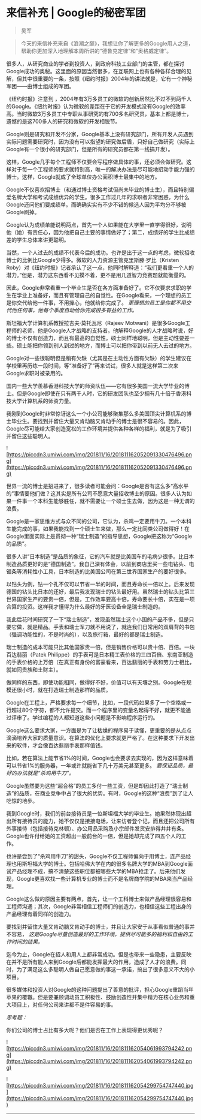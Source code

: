 # 来信补充 | Google的秘密军团

> 吴军

> 今天的来信补充来自《浪潮之巅》，我想让你了解更多的Google用人之道，帮助你更加深入地理解本周所讲的“德鲁克定律”和“奥格威定律”。

很多人，从研究商业的学者到投资人，到政府科技工业部门的主管，都在探讨Google成功的奥秘。这里面的原因当然很多，在互联网上也有各种各样合理的见解，但其中很重要的一条，按照《纽约时报》2004年的讲法就是，它有一个神秘军团——由博士组成的军团。

《纽约时报》注意到 ，2004年有3万多员工的微软的创新居然比不过不到两千人的Google。《纽约时报》认为微软的差距在于它的开发模式没有Google的效率高。当时微软3万多员工中专职从事研究的有700多名研究员，基本上都是博士，遗憾的是这700多人的研究和微软的开发相脱节。

Google则是研究和开发不分家，Google基本上没有研究部门，所有开发人员遇到实际问题需要研究时，因为没有可以指望的研究做后盾，只好自己做研究（实际上Google有一个很小的研究部门，但是所有的研究员都在第一线搞开发）。

这样，Google几乎每个工程师不仅要会写程序做具体的事，还必须会做研究。这样对于每一个工程师的要求就特别高，唯一的解决办法是尽可能地招动手能力强的博士。这样，Google就成了全球单位办公面积博士最集中的地方。

Google不仅喜欢招博士（和通过博士资格考试但尚未毕业的博士生），而且特别偏爱名牌大学和考试成绩优异的学生。很多工作过几年的求职者非常困惑，为什么Google还问他们要成绩单。而确确实实有不少不错的候选人因为平均分不够被Google刷掉。

Google认为成绩单能说明两点，首先一个人如果能在大学里一直学得很好，说明他（她）有责任心，因为他把自己主要的事情做好了；第二，成绩好的学生比成绩差的学生总体来讲更聪明。

当然，一个人过去的成绩不代表今后的成功。也许是出于这一点的考虑，微软招收博士的比例比Google少得多。微软的人力资源主管克里斯滕·罗比（Kristen Roby）对《纽约时报》记者承认了这一点，他同时解释道：“我们更看重一个人的潜力。”但是，潜力这东西看不见摸不着，更不是用几道智力竞赛题就能衡量的。

因此，Google非常看重一个毕业生是否在各方面准备好了。它不仅要求求职的学生在学业上准备好，而且有管理自己的自觉性。在Google看来，一个理想的员工是你交代给他一件事，不用操心，他就给你完成了。 *更理想的员工是你都不用交代他任何事，他每个季度自动给你完成很多有益的工作。*

斯坦福大学计算机系教授拉吉夫·莫托瓦尼（Rajeev Motwani）是很多Google工程师的老师，他是Google人才战略的支持者。他解释Google的人才战略时说，好的博士不仅有创造力，而且有最高的自觉性。硕士同样地聪明，但是主动性要差一些。硕士能把你领到别人到过的地方，而博士可以把你带到以前无人去过的地方。

Google对一些很聪明但是稍有欠缺（尤其是在主动性方面有欠缺）的学生建议在学校里再历练一段时间，等“准备好了”再来试试，很多人就是这样第二次来Google求职时被录用的。

国内一些大学羡慕香港科技大学的师资队伍——它有很多美国一流大学毕业的博士。但是Google即使在只有两千人时，它的研发团队也至少拥有几十倍于香港科技大学计算机系的师资力量。

我刚到Google时非常惊讶这么一个小公司能够聚集那么多美国顶尖计算机系的博士毕业生。要找到并留住大量又肯动脑又肯动手的博士是很不容易的。因此，Google尽可能给大家创造宽松的工作环境并提供各种各样的福利，就是为了吸引并留住这些聪明人。

![https://piccdn3.umiwi.com/img/201811/16/201811162052091330476496.png](https://piccdn3.umiwi.com/img/201811/16/201811162052091330476496.png)

世界一流的博士是招进来了，很多读者可能会问：Google是否有这么多“高水平的”事情要他们做？这其实是所有公司不愿意大量招收博士的原因。很多人认为如果一件事一个本科生能够胜任，就不需要让一个硕士生去做，因为这是一种无谓的浪费。

Google是一家思维方式与众不同的公司，它认为，杀鸡一定要用牛刀。一个本科生能完成的事，如果我能找到一个硕士生来做，那么一定比同类公司做得好！在Google里面实际上是贯彻一种“瑞士制造”的指导思想，Google把这称为“Google的品质”。

很多人讲“日本制造”是品质的象征，它的汽车就是比美国车的毛病少很多。比日本制造品质更好的是“德国制造”。我自己深有体会，以前到商店里买一些电钻头、电锯条等消耗性小工具，日本制造的比美国公司在第三世界国家生产的要好很多。

以钻头为例，钻一个孔不仅可以节省一半的时间，而且寿命长一倍以上。后来发现德国的钻头比日本的还好，最后我发现瑞士的钻头最好用。虽然瑞士的钻头比第三世界国家生产的要贵一倍，但是，工作效率要高十倍，寿命要长十倍，实在是一项合算的投资。这样我才懂得为什么最好的牙医设备全是瑞士制造的。

我此后花时间研究了一下“瑞士制造”，发现虽然瑞士这个小国的产品不多，但是只要它做，就是精品。手表和瑞士军刀就不用说了，就连我们日常用的双肩背的书包（强调功能性的，不是时尚的），以及旅行箱，最好的都是瑞士制造。

瑞士制造的成本可能只比其他国家贵一倍，但是销售价格可以贵十倍、百倍。一块百达翡丽（Patek Philippe）的手表可是日本精工表价格的三四百倍、东南亚制造的手表价格的上万倍（在真正有身份的富豪看来，百达翡丽的手表和劳力士相比，就如同贵族和土财主）。

做同样的东西，即使功能相同，做得好不好，价值可以有天壤之别。Google在规模还很小时，就在打造瑞士制造那样的品质。

Google在工程上，严格要求每一个细节，比如，一段代码如果多了一个空格或一行超过80个字符，都不允许提交。而一个程序里的变量名起得不好，就更不能通过评审了。学过编程的人都知道这些小问题是不影响程序运行的。

Google这么要求大家，一方面是为了让枯燥的程序易于读懂，更重要的是从点点滴滴培养大家的质量意识。在算法的优化上要求就更严格了。在这种要求下开发出来的软件，才会像百达翡丽手表那样值钱。

比如，若在算法上能节省1%的时间，Google也会要求去实现的，因为这样意味着可以节省1%的服务器，一年或许就能省下几十万美元甚至更多。 *要保证品质，最好的办法就是“杀鸡用牛刀”。*

Google虽然要为这些“超合格”的员工多付一些工资，但是却因此打造了“瑞士制造”的品质，在商业竞争中占了很大的优势。有时，Google的这种“浪费”到了让人吃惊的地步。

我到Google时，我们的前台接待员是一位斯坦福大学的毕业生。她果然体现出超出所有接待员的能力，她不仅仅是接接电话，让来访者登个记，而且还把公司所有外事接待（包括接待克林顿）、办公用品采购及小宗邮件发货安排得井井有条。Google也许付给她的工资超出一般前台的一倍，但是她却完成了四五个人的工作。

也许是尝到了“杀鸡用牛刀”的甜头，Google不仅工程师偏向于用博士，连产品经理也用斯坦福大学的博士。包括哈佛大学在内的很多名牌大学的MBA到Google面试产品经理不成，搞不清楚这些职位都被哪些大学的MBA抢走了。后来他们发现，Google更喜欢找一些计算机专业的博士而不是名牌商学院的MBA来当产品经理。

Google这么做的原因主要有两点，首先，让一个工科博士来做产品经理很容易和工程师沟通；其次，Google非常相信工程师们的创造力，也相信这些工程出身的产品经理有着同样的创造力。

要找到并留住大量又肯动脑又肯动手的博士，并且让大家安于从事看似普通的事并不容易， *这是Google尽量创造最好的工作环境，提供尽可能多的福利和自由的工作时间的结果。*

迄今为止，Google在招人和用人上都非常成功。但是也带来一些隐患，主要反映在并不是所有能人来到Google后都能发挥最大的作用，造成了人才的浪费。同时，为了满足这么多聪明人做自己愿意做的事这一承诺，搞出了很多意义不大的小项目。

很多媒体和投资人对Google的这种问题提出了善意的批评，担心Google重蹈当年苹果的覆辙。但是要兼顾调动员工积极性、鼓励创造性并集中精力在核心业务和重大项目上，对任何公司来讲都不是件容易的事。

 *思考题：*

你们公司的博士占比有多大呢？他们是否在工作上表现得更优秀呢？

![https://piccdn3.umiwi.com/img/201811/16/201811162054061993794242.png](https://piccdn3.umiwi.com/img/201811/16/201811162054061993794242.png)

![https://piccdn3.umiwi.com/img/201811/16/201811162054299754747440.jpg](https://piccdn3.umiwi.com/img/201811/16/201811162054299754747440.jpg)

---
